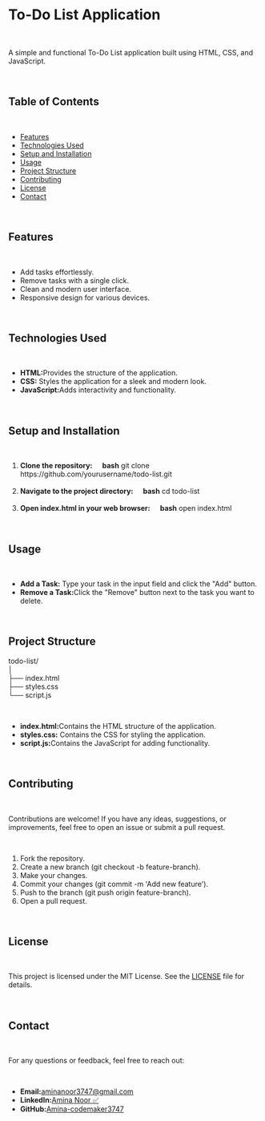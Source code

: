 <h1>To-Do List Application</h1>
<br>
<p>A simple and functional To-Do List application built using HTML, CSS, and JavaScript.</p>
<br>
<h2>Table of Contents</h2>
<br>
<ul>
  <li><a href="#">Features</a></li>
  <li><a href="#">Technologies Used</a></li>
  <li><a href="#">Setup and Installation</a></li>
  <li><a href="#">Usage</a></li>
  <li><a href="#">Project Structure</a></li>
  <li><a href="#">Contributing</a></li>
  <li><a href="#">License</a></li>
  <li><a href="#">Contact</a></li>
</ul>
<br>
<h2>Features</h2>
<br>
<ul>
  <li>Add tasks effortlessly.</li>
  <li>Remove tasks with a single click.</li>
  <li>Clean and modern user interface.</li>
  <li>Responsive design for various devices.</li>
</ul>
<br>
<h2>Technologies Used</h2>
<br>
<ul>
  <li><b>HTML:</b>Provides the structure of the application.</li>
  <li><b>CSS:</b> Styles the application for a sleek and modern look.</li>
  <li><b>JavaScript:</b>Adds interactivity and functionality.</li>
</ul>
<br>
<h2>Setup and Installation</h2>
<br>
<ol>
  <li><b>Clone the repository:</b>
  &nbsp;&nbsp;&nbsp;&nbsp;<b>bash</b>
  <a>git clone https://github.com/yourusername/todo-list.git</a>
  </li>
  <br>
   <li><b>Navigate to the project directory:</b>
  &nbsp;&nbsp;&nbsp;&nbsp;<b>bash</b>
  <a>cd todo-list</a>
  </li>
  <br>
     <li><b>Open index.html in your web browser:</b>
  &nbsp;&nbsp;&nbsp;&nbsp;<b>bash</b>
  <a>open index.html</a>
  </li>
</ol>
<br>
<h2>Usage</h2>
<br>
<ul>
  <li><b>Add a Task:</b> Type your task in the input field and click the "Add" button.</li>
  <li><b>Remove a Task:</b>Click the "Remove" button next to the task you want to delete.</li>
</ul>
 <br>
<h2>Project Structure</h2>
<p>
  todo-list/<br>
│<br>
├── index.html<br>
├── styles.css<br>
└── script.js
</p>
<br>
<ul>
  <li><b>index.html:</b>Contains the HTML structure of the application.</li>
  <li><b>styles.css:</b> Contains the CSS for styling the application.</li>
  <li><b>script.js:</b>Contains the JavaScript for adding functionality.</li>
</ul>
<br>
<h2>Contributing</h2>
<br>
<p>Contributions are welcome! If you have any ideas, suggestions, or improvements, feel free to open an issue or submit a pull request.</p>
<br>
<ol>
  <li>Fork the repository.</li>
  <li>Create a new branch (git checkout -b feature-branch).</li>
  <li>Make your changes.</li>
  <li>Commit your changes (git commit -m 'Add new feature').</li>
  <li>Push to the branch (git push origin feature-branch).</li>
  <li>Open a pull request.</li>
</ol>
<br>
<h2>License</h2>
<br>
<p>This project is licensed under the MIT License. See the <a href="#">LICENSE</a> file for details.</p>
<br>
<h2>Contact</h2>
<br>
<p>For any questions or feedback, feel free to reach out:</p>
<br>
<ul>
  <li><b>Email:</b><a href="aminanoor3747@gmail.com">aminanoor3747@gmail.com</a></li>
  <li><b>LinkedIn:</b><a href="https://www.linkedin.com/in/amina-noor-%E2%9C%85-09a5192b4/">Amina Noor ✅</a></li>
  <li><b>GitHub:</b><a href="https://github.com/Amina-codemaker3747">Amina-codemaker3747</a></li>
</ul> 
